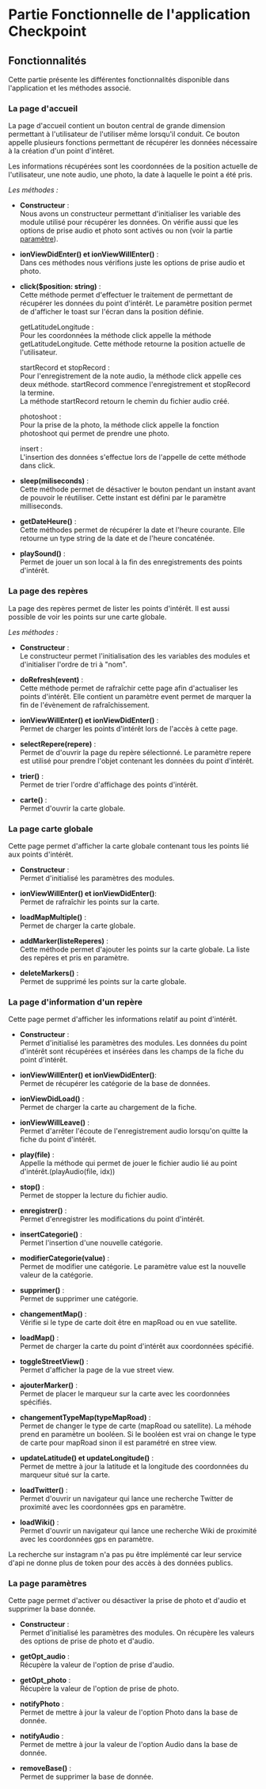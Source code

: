 # Partie Fonctionnelle de l'application Checkpoint

## Fonctionnalités

Cette partie présente les différentes fonctionnalités disponible dans l'application et les méthodes associé.

### La page d'accueil

La page d'accueil contient un bouton central de grande dimension permettant à l'utilisateur de l'utiliser même lorsqu'il conduit.
Ce bouton appelle plusieurs fonctions permettant de récupérer les données nécessaire à la création d'un point d'intêret.

Les informations récupérées sont les coordonnées de la position actuelle de l'utilisateur, une note audio, une photo, la date à laquelle le point a été pris.

*Les méthodes :*

- **Constructeur** :   
Nous avons un constructeur permettant d'initialiser les variable des module utilisé pour récupérer les données. On vérifie aussi que les options de prise audio et photo sont activés ou non (voir la partie [paramètre](#la-page-parametres)).

- **ionViewDidEnter() et ionViewWillEnter()** :   
Dans ces méthodes nous vérifions juste les options de prise audio et photo.

- **click($position: string)** :   
Cette méthode permet d'effectuer le traitement de permettant de récupérer les données du point d'intérêt.
Le paramètre position permet de d'afficher le toast sur l'écran dans la position définie.

	getLatitudeLongitude :   
	Pour les coordonnées la méthode click appelle la méthode getLatitudeLongitude.
	Cette méthode retourne la position actuelle de l'utilisateur.

	startRecord et stopRecord :   
	Pour l'enregistrement de la note audio, la méthode click appelle ces deux méthode. startRecord commence l'enregistrement et stopRecord la termine.   
	La méthode startRecord retourn le chemin du fichier audio créé.

	photoshoot :   
	Pour la prise de la photo, la méthode click appelle la fonction photoshoot qui permet de prendre une photo.

	insert :   
	L'insertion des données s'effectue lors de l'appelle de cette méthode dans click.

- **sleep(miliseconds)** :   
Cette méthode permet de désactiver le bouton pendant un instant avant de pouvoir le réutiliser.
Cette instant est défini par le paramètre milliseconds.

- **getDateHeure()** :   
Cette méthodes permet de récupérer la date et l'heure courante.
Elle retourne un type string de la date et de l'heure concaténée.

- **playSound()** :   
Permet de jouer un son local à la fin des enregistrements des points d'intérêt.

### La page des repères

La page des repères permet de lister les points d'intérêt. Il est aussi possible de voir les points sur une carte globale.

*Les méthodes :*

- **Constructeur** :   
Le constructeur permet l'initialisation des les variables des modules et d'initialiser l'ordre de tri à "nom".

- **doRefresh(event)** :   
Cette méthode permet de rafraîchir cette page afin d'actualiser les points d'intérêt. Elle contient un paramètre event permet de marquer la fin de l'évènement de rafraîchissement.

- **ionViewWillEnter() et ionViewDidEnter()** :   
Permet de charger les points d'intérêt lors de l'accès à cette page.

- **selectRepere(repere)** :   
Permet de d'ouvrir la page du repère sélectionné. Le paramètre repere est utilisé pour prendre l'objet contenant les données du point d'intérêt.

- **trier()** :   
Permet de trier l'ordre d'affichage des points d'intérêt.

- **carte()** :   
Permet d'ouvrir la carte globale.

### La page carte globale

Cette page permet d'afficher la carte globale contenant tous les points lié aux points d'intérêt.

- **Constructeur** :   
Permet d'initialisé les paramètres des modules.

- **ionViewWillEnter() et ionViewDidEnter()**:   
Permet de rafraîchir les points sur la carte.

- **loadMapMultiple()** :   
Permet de charger la carte globale.

- **addMarker(listeReperes)** :   
Cette méthode permet d'ajouter les points sur la carte globale. La liste des repères et pris en paramètre.

- **deleteMarkers()** :   
Permet de supprimé les points sur la carte globale.


### La page d'information d'un repère

Cette page permet d'afficher les informations relatif au point d'intérêt.

- **Constructeur** :   
Permet d'initialisé les paramètres des modules. Les données du point d'intérêt sont récupérées et insérées dans les champs de la fiche du point d'intérêt.

- **ionViewWillEnter() et ionViewDidEnter()**:   
Permet de récupérer les catégorie de la base de données.

- **ionViewDidLoad()** :   
Permet de charger la carte au chargement de la fiche.

- **ionViewWillLeave()** :   
Permet d'arrêter l'écoute de l'enregistrement audio lorsqu'on quitte la fiche du point d'intérêt.

- **play(file)** :   
Appelle la méthode qui permet de jouer le fichier audio lié au point d'intérêt.(playAudio(file, idx))

- **stop()** :   
Permet de stopper la lecture du fichier audio.

- **enregistrer()** :   
Permet d'enregistrer les modifications du point d'intérêt.

- **insertCategorie()** :   
Permet l'insertion d'une nouvelle catégorie.

- **modifierCategorie(value)** :   
Permet de modifier une catégorie. Le paramètre value est la nouvelle valeur de la catégorie.

- **supprimer()** :   
Permet de supprimer une catégorie.

- **changementMap()** :   
Vérifie si le type de carte doit être en mapRoad ou en vue satellite.

- **loadMap()** :   
Permet de charger la carte du point d'intérêt aux coordonnées spécifié.

- **toggleStreetView()** :   
Permet d'afficher la page de la vue street view.

- **ajouterMarker()** :   
Permet de placer le marqueur sur la carte avec les coordonnées spécifiés.

- **changementTypeMap(typeMapRoad)** :    
Permet de changer le type de carte (mapRoad ou satellite). La méhode prend en paramètre un booléen. Si le booléen est vrai on change le type de carte pour mapRoad sinon il est paramétré en stree view.

- **updateLatitude() et updateLongitude()** :   
Permet de mettre à jour la latitude et la longitude des coordonnées du marqueur situé sur la carte.

- **loadTwitter()** :   
Permet d'ouvrir un navigateur qui lance une recherche Twitter de proximité avec les coordonnées gps en paramètre.

- **loadWiki()** :   
Permet d'ouvrir un navigateur qui lance une recherche Wiki de proximité avec les coordonnées gps en paramètre.

La recherche sur instagram n'a pas pu être implémenté car leur service d'api ne donne plus de token pour des accès à des données publics.

### La page paramètres

Cette page permet d'activer ou désactiver la prise de photo et d'audio et supprimer la base donnée.

- **Constructeur** :   
Permet d'initialisé les paramètres des modules. On récupère les valeurs des options de prise de photo et d'audio.

- **getOpt_audio** :   
Récupère la valeur de l'option de prise d'audio.

- **getOpt_photo** :   
Récupère la valeur de l'option de prise de photo.

- **notifyPhoto** :   
Permet de mettre à jour la valeur de l'option Photo dans la base de donnée.

- **notifyAudio** :   
Permet de mettre à jour la valeur de l'option Audio dans la base de donnée.

- **removeBase()** :   
Permet de supprimer la base de donnée.